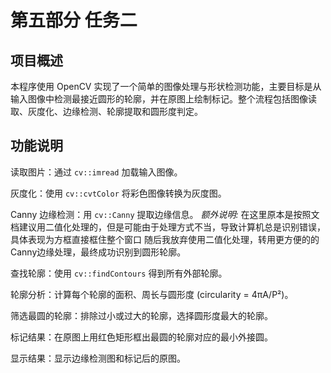 # 第五部分  任务二

## 项目概述

本程序使用 OpenCV 实现了一个简单的图像处理与形状检测功能，主要目标是从输入图像中检测最接近圆形的轮廓，并在原图上绘制标记。整个流程包括图像读取、灰度化、边缘检测、轮廓提取和圆形度判定。

## 功能说明

读取图片：通过 `cv::imread` 加载输入图像。

灰度化：使用 `cv::cvtColor` 将彩色图像转换为灰度图。

Canny 边缘检测：用 `cv::Canny` 提取边缘信息。
*额外说明:* 在这里原本是按照文档建议用二值化处理的，但是可能由于处理方式不当，导致计算机总是识别错误，具体表现为方框直接框住整个窗口
随后我放弃使用二值化处理，转用更方便的的Canny边缘处理，最终成功识别到圆形轮廓。

查找轮廓：使用 `cv::findContours` 得到所有外部轮廓。

轮廓分析：计算每个轮廓的面积、周长与圆形度 (circularity = 4πA/P²)。

筛选最圆的轮廓：排除过小或过大的轮廓，选择圆形度最大的轮廓。

标记结果：在原图上用红色矩形框出最圆的轮廓对应的最小外接圆。

显示结果：显示边缘检测图和标记后的原图。